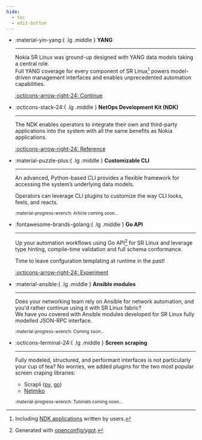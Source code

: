 ```yaml
---
hide:
  - toc
  - edit-button
---
```


<style>
  .md-content__button {
    display: none;
  }
</style>

<div class="grid cards" markdown>

- :material-yin-yang:{ .lg .middle } **YANG**

    ---

    Nokia SR Linux was ground-up designed with YANG data models taking a central role.  
    Full YANG coverage for every component of SR Linux[^1] powers model-driven management interfaces and enables unprecedented automation capabilities.

    [:octicons-arrow-right-24: Continue](../yang/index.md)

- :octicons-stack-24:{ .lg .middle } **NetOps Development Kit (NDK)**

    ---

    The NDK enables operators to integrate their own and third-party applications into the system with all the same benefits as Nokia applications.

    [:octicons-arrow-right-24: Reference](../ndk/index.md)

- :material-puzzle-plus:{ .lg .middle } **Customizable CLI**

    ---

    An advanced, Python-based CLI provides a flexible framework for accessing the system’s underlying data models.

    Operators can leverage CLI plugins to customize the way CLI looks, feels, and reacts.

    <small>:material-progress-wrench: Article coming soon...</small>

- :fontawesome-brands-golang:{ .lg .middle } **Go API**

    ---

    Up your automation workflows using Go API[^2] for SR Linux and leverage type hinting, compile-time validation and full schema conformance.

    Time to leave confguration templating at runtime in the past!

    [:octicons-arrow-right-24: Experiment](https://github.com/srl-labs/ygotsrl)

- :material-ansible:{ .lg .middle } **Ansible modules**

    ---

    Does your networking team rely on Ansible for network automation, and you'd rather continue using it with SR Linux fabric?  
    We have you covered with Ansible modules developed for SR Linux fully modelled JSON-RPC interface.

    <small>:material-progress-wrench: Coming soon...</small>

- :octicons-terminal-24:{ .lg .middle } **Screen scraping**

    ---

    Fully modeled, structured, and performant interfaces is not particularly your cup of tea? No worries, we added plugins for the two most popular screen craping libraries:

    <!-- markdownlint-disable MD007 -->

    - Scrapli ([py][scraplipy-srl], [go][scrapligo-srl])
    - [Netmiko][netmiko-srl]

    <!-- markdownlint-enable MD007 -->

    <small>:material-progress-wrench: Tutorials coming soon...</small>

</div>

[scraplipy-srl]: https://github.com/scrapli/scrapli_community/tree/main/scrapli_community/nokia/srlinux
[scrapligo-srl]: https://github.com/scrapli/scrapligo/blob/main/assets/platforms/nokia_srl.yaml
[netmiko-srl]: https://github.com/ktbyers/netmiko/blob/develop/netmiko/nokia/nokia_srl.py

[^1]: Including [NDK applications](../ndk/apps/index.md) written by users.
[^2]: Generated with [openconfig/ygot](https://github.com/openconfig/ygot).
